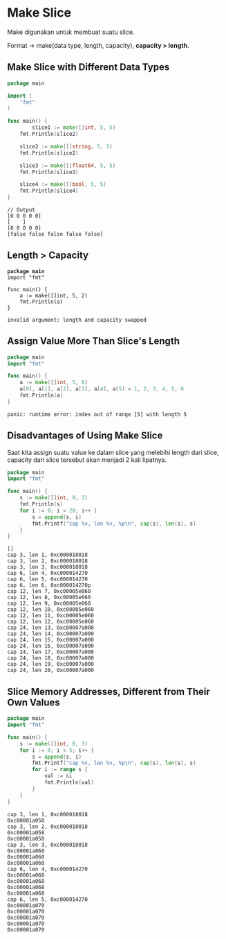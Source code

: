 # Make Slice

Make digunakan untuk membuat suatu slice.

Format -> make(data type, length, capacity), **capacity > length**.

## Make Slice with Different Data Types&#x20;

```go
package main

import (
	"fmt"
)

func main() {
        slice1 := make([]int, 5, 5)
	fmt.Println(slice2)

	slice2 := make([]string, 5, 5)
	fmt.Println(slice2)

	slice3 := make([]float64, 5, 5)
	fmt.Println(slice3)

	slice4 := make([]bool, 5, 5)
	fmt.Println(slice4)
}
```

```
// Output
[0 0 0 0 0]
[    ]
[0 0 0 0 0]
[false false false false false]
```

## Length > Capacity

<pre class="language-go"><code class="lang-go"><strong>package main
</strong>import "fmt"

func main() {
    a := make([]int, 5, 2)
    fmt.Println(a)
}
</code></pre>

```
invalid argument: length and capacity swapped
```

## Assign Value More Than Slice's Length

```go
package main
import "fmt"

func main() {
    a := make([]int, 5, 6)
    a[0], a[1], a[2], a[3], a[4], a[5] = 1, 2, 3, 4, 5, 6
    fmt.Println(a)
}
```

```
panic: runtime error: index out of range [5] with length 5
```

## Disadvantages of Using Make Slice

Saat kita assign suatu value ke dalam slice yang melebihi length dari slice, capacity dari slice tersebut akan menjadi 2 kali lipatnya.

```go
package main
import "fmt"

func main() {
    s := make([]int, 0, 3)
    fmt.Println(s)
    for i := 0; i < 20; i++ {
        s = append(s, i)
        fmt.Printf("cap %v, len %v, %p\n", cap(s), len(s), s)
    }
}
```

```
[]
cap 3, len 1, 0xc000018018
cap 3, len 2, 0xc000018018
cap 3, len 3, 0xc000018018
cap 6, len 4, 0xc000014270
cap 6, len 5, 0xc000014270
cap 6, len 6, 0xc000014270p
cap 12, len 7, 0xc00005e060
cap 12, len 8, 0xc00005e060
cap 12, len 9, 0xc00005e060
cap 12, len 10, 0xc00005e060
cap 12, len 11, 0xc00005e060
cap 12, len 12, 0xc00005e060
cap 24, len 13, 0xc00007a000
cap 24, len 14, 0xc00007a000
cap 24, len 15, 0xc00007a000
cap 24, len 16, 0xc00007a000
cap 24, len 17, 0xc00007a000
cap 24, len 18, 0xc00007a000
cap 24, len 19, 0xc00007a000
cap 24, len 20, 0xc00007a000
```

## Slice Memory Addresses, Different from Their Own Values

```go
package main
import "fmt"

func main() {
    s := make([]int, 0, 3)
    for i := 0; i < 5; i++ {
        s = append(s, i)
        fmt.Printf("cap %v, len %v, %p\n", cap(s), len(s), s)
        for i := range s {
            val := &i
            fmt.Println(val)
        }
    }
}
```

```
cap 3, len 1, 0xc000018018
0xc00001a050
cap 3, len 2, 0xc000018018
0xc00001a058
0xc00001a058
cap 3, len 3, 0xc000018018
0xc00001a060
0xc00001a060
0xc00001a060
cap 6, len 4, 0xc000014270
0xc00001a068
0xc00001a068
0xc00001a068
0xc00001a068
cap 6, len 5, 0xc000014270
0xc00001a070
0xc00001a070
0xc00001a070
0xc00001a070
0xc00001a070
```
